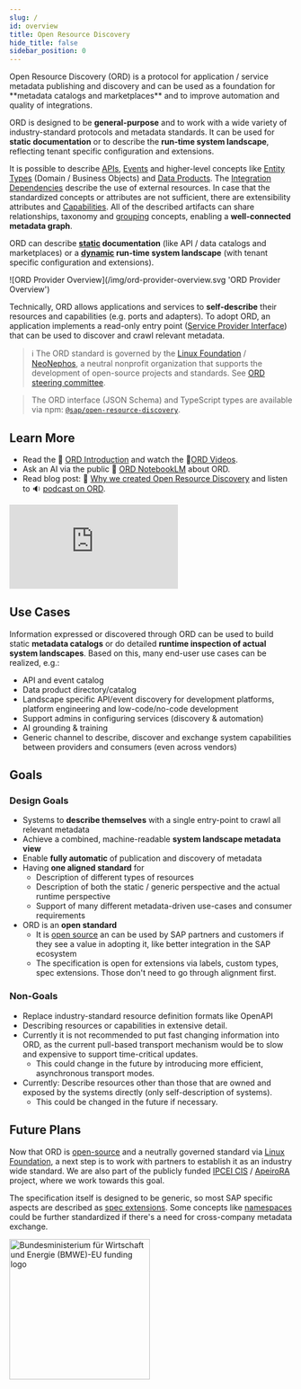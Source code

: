 ```yaml
---
slug: /
id: overview
title: Open Resource Discovery
hide_title: false
sidebar_position: 0
---
```


<div className="container"><div className="row">
<div className="col">
Open Resource Discovery (ORD) is a protocol for application / service metadata publishing and discovery and can be used as a foundation for **metadata catalogs and marketplaces** and to improve automation and quality of integrations.

ORD is designed to be **general-purpose** and to work with a wide variety of industry-standard protocols and metadata standards.
It can be used for **static documentation** or to describe the **run-time system landscape**, reflecting tenant specific configuration and extensions.

It is possible to describe [APIs](./spec-v1/interfaces/document#api-resource), [Events](./spec-v1/interfaces/document#event-resource) and higher-level concepts like [Entity Types](./spec-v1/interfaces/document#entity-type) (Domain / Business Objects) and [Data Products](./spec-v1/concepts/data-product.md).
The [Integration Dependencies](./spec-v1/interfaces/document#integration-dependency) describe the use of external resources.
In case that the standardized concepts or attributes are not sufficient, there are extensibility attributes and [Capabilities](./spec-v1/interfaces/document#capability).
All of the described artifacts can share relationships, taxonomy and [grouping](./spec-v1/concepts/grouping-and-bundling.md) concepts, enabling a **well-connected metadata graph**.

ORD can describe **[static](./spec-v1/index.md#def-static-perspective) documentation** (like API / data catalogs and marketplaces) or a **[dynamic](./spec-v1/index.md#def-dynamic-perspective) run-time system landscape** (with tenant specific configuration and extensions).

</div>
<div className="col">
<div style={{"text-align": "center", "max-width": "600px"}}>
![ORD Provider Overview](/img/ord-provider-overview.svg 'ORD Provider Overview')
</div></div></div></div>

Technically, ORD allows applications and services to **self-describe** their resources and capabilities (e.g. ports and adapters).
To adopt ORD, an application implements a read-only entry point ([Service Provider Interface](https://en.wikipedia.org/wiki/Service_provider_interface)) that can be used to discover and crawl relevant metadata.

> ℹ The ORD standard is governed by the [Linux Foundation](https://www.linuxfoundation.org/) / [NeoNephos](https://neonephos.org/projects/open-resource-discovery-ord/), a neutral nonprofit organization that supports the development of open-source projects and standards. See [ORD steering committee](https://github.com/open-resource-discovery/steering#readme).

> The ORD interface (JSON Schema) and TypeScript types are available via npm: [`@sap/open-resource-discovery`](https://www.npmjs.com/package/@sap/open-resource-discovery).

## Learn More

- Read the 📄 [ORD Introduction](./introduction.mdx) and watch the 🎦[ORD Videos](./help/videos).
- Ask an AI via the public 🤖 [ORD NotebookLM](https://notebooklm.google.com/notebook/f57d6c36-a0b0-4baa-898b-efede2521382) about ORD.
- Read blog post: 📄 [Why we created Open Resource Discovery](https://community.sap.com/t5/technology-blog-posts-by-sap/why-we-created-open-resource-discovery/ba-p/14172057) and listen to 🔉 [podcast on ORD](https://podcast.opensap.info/open-source-way/2024/06/14/open-resource-discovery-ord/).

<div className="videoContainer">
  <iframe className="videoIframe" src="https://www.youtube.com/embed/7Z818CdoZJg" title="Introducing the Open Resource Discovery protocol" frameBorder="0" allow="accelerometer; autoplay; clipboard-write; encrypted-media; gyroscope; picture-in-picture; web-share"></iframe>
</div>

## Use Cases

Information expressed or discovered through ORD can be used to build static **metadata catalogs** or do detailed **runtime inspection of actual system landscapes**.
Based on this, many end-user use cases can be realized, e.g.:

- API and event catalog
- Data product directory/catalog
- Landscape specific API/event discovery for development platforms, platform engineering and low-code/no-code development
- Support admins in configuring services (discovery & automation)
- AI grounding & training
- Generic channel to describe, discover and exchange system capabilities between providers and consumers (even across vendors)

## Goals

<div className="container"><div className="row"><div className="col">
<div className="card"><div className="card__header">
<h3>Design Goals</h3>
</div><div className="card__body"><p>

- Systems to **describe themselves** with a single entry-point to crawl all relevant metadata
- Achieve a combined, machine-readable **system landscape metadata view**
- Enable **fully automatic** of publication and discovery of metadata
- Having **one aligned standard** for
  - Description of different types of resources
  - Description of both the static / generic perspective and the actual runtime perspective
  - Support of many different metadata-driven use-cases and consumer requirements
- ORD is an **open standard**
  - It is [open source](https://github.com/open-resource-discovery/specification) an can be used by SAP partners and customers if they see a value in adopting it, like better integration in the SAP ecosystem
  - The specification is open for extensions via labels, custom types, spec extensions. Those don't need to go through alignment first.

</p></div></div></div>
<div className="col"><div className="card"><div className="card__header">
<h3>Non-Goals</h3>
</div><div className="card__body"><p>

- Replace industry-standard resource definition formats like OpenAPI
- Describing resources or capabilities in extensive detail.
- Currently it is not recommended to put fast changing information into ORD, as the current pull-based transport mechanism would be to slow and expensive to support time-critical updates.
  - This could change in the future by introducing more efficient, asynchronous transport modes.
- Currently: Describe resources other than those that are owned and exposed by the systems directly
  (only self-description of systems).
  - This could be changed in the future if necessary.

</p></div></div></div></div></div>

## Future Plans

Now that ORD is [open-source](https://open-resource-discovery.github.io/specification/) and a neutrally governed standard via [Linux Foundation](https://www.linuxfoundation.org/), a next step is to work with partners to establish it as an industry wide standard.
We are also part of the publicly funded [IPCEI CIS](https://www.bmwk.de/Redaktion/EN/Artikel/Industry/ipcei-cis.html) / [ApeiroRA](https://apeirora.eu/) project, where we work towards this goal.

The specification itself is designed to be generic, so most SAP specific aspects are described as [spec extensions](./spec-extensions).
Some concepts like [namespaces](./spec-v1/#namespaces) could be further standardized if there's a need for cross-company metadata exchange.

<p align="left"><img alt="Bundesministerium für Wirtschaft und Energie (BMWE)-EU funding logo" src="https://apeirora.eu/assets/img/BMWK-EU.png" width="250"/></p>
